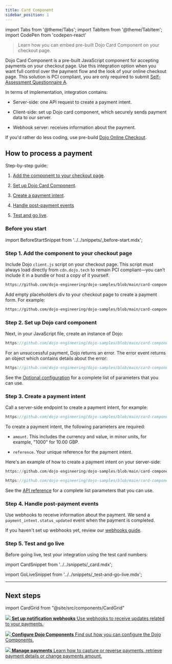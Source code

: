 ```yaml
---
title: Card Component
sidebar_position: 1
---
```

import Tabs from '@theme/Tabs';
import TabItem from '@theme/TabItem';
import CodePen from 'codepen-react'

>Learn how you can embed pre-built Dojo Card Component on your checkout page.

Dojo Card Component is a pre-built JavaScript component for accepting payments on your checkout page. Use this integration option when you want full control over the payment flow and the look of your online checkout page.
This solution is PCI compliant, you are only required to submit [Self-Assessment Questionnaire A](https://www.pcisecuritystandards.org/documents/PCI-DSS-v3_2_1-SAQ-A.pdf).

In terms of implementation, integration contains:

- Server-side: one API request to create a payment intent.

- Client-side: set up Dojo card component, which securely sends payment data to our server.

- Webhook server: receives information about the payment.

If you'd rather do less coding, use pre-build [Dojo Online Checkout](../Online%20checkout/).

## How to process a payment

Step-by-step guide:

1. [Add the component to your checkout page](#step-1-add-the-component-to-your-checkout-page).

2. [Set up Dojo Card Component](#step-2-set-up-dojo-card-component).

3. [Create a payment intent](#step-3-create-a-payment-intent).

4. [Handle post-payment events](#step-4-handle-post-payment-events)

5. [Test and go live](#step-5-test-and-go-live).

### Before you start

import BeforeStartSnippet from '../../snippets/_before-start.mdx';

<BeforeStartSnippet />

### Step 1. Add the component to your checkout page

Include Dojo `client.js` script on your checkout page. This script must always load directly from `cdn.dojo.tech` to remain PCI compliant—you can’t include it in a bundle or host a copy of it yourself.

```html reference title="index.html"
https://github.com/dojo-engineering/dojo-samples/blob/main/card-component/client/html/templates/index.html#L4-L8
```

Add empty placeholders div to your checkout page to create a payment form.
For example:

```html reference title="index.html"
https://github.com/dojo-engineering/dojo-samples/blob/main/card-component/client/html/templates/index.html#L9-L24
```

### Step 2. Set up Dojo card component

Next, in your JavaScript file, create an instance of Dojo:

```js reference title="script.js"
https://github.com/dojo-engineering/dojo-samples/blob/main/card-component/client/html/static/script.js#L17-L59
```

 For an unsuccessful payment, Dojo returns an error. The error event returns an object which contains details about the error:

```js reference title="script.js"
https://github.com/dojo-engineering/dojo-samples/blob/main/card-component/client/html/static/script.js#L61-L75
```

See the [Optional configuration](configuration) for a complete list of parameters that you can use.

### Step 3. Create a payment intent

Call a server-side endpoint to create a payment intent, for example:

```js reference title="script.js"
https://github.com/dojo-engineering/dojo-samples/blob/main/card-component/client/html/static/script.js#L2-L16
```

To create a payment intent, the following parameters are required:

- `amount`. This includes the currency and value, in minor units, for example, "1000" for 10.00 GBP.

- `reference`. Your unique reference for the payment intent.

Here's an example of how to create a payment intent on your server-side:

<Tabs groupId="codeGroup">
  <TabItem value="python" label="Python">

```py reference title="server.py"
https://github.com/dojo-engineering/dojo-samples/blob/main/card-component/server/python/server.py#L36-L61
```

  </TabItem>
  <TabItem value="C#" label="C#">

```csharp reference title="server.cs"
https://github.com/dojo-engineering/dojo-samples/blob/main/card-component/server/cs/server.cs
```

  </TabItem>
</Tabs>

See the [API reference](/api#operation/PaymentIntents_CreatePaymentIntent) for a complete list parameters that you can use.

### Step 4. Handle post-payment events

Use webhooks to receive information about the payment. We send a `payment_intent.status_updated` event when the payment is completed.

If you haven't set up webhooks yet, review our [webhooks guide](../../Development%20resources/webhooks.md).

### Step 5. Test and go live

Before going live, test your integration using the test card numbers:

import CardSnippet from '../../snippets/_card.mdx';

<CardSnippet />

import GoLiveSnippet from '../../snippets/_test-and-go-live.mdx';

<GoLiveSnippet />

---

## Next steps

import CardGrid from "@site/src/components/CardGrid"

<CardGrid home>

[![](/images/dojo-icons/AnchorSimple.svg) **Set up notification webhooks** Use webhooks to receive updates related to your payments.](../../Development%20resources/webhooks.md)

[![](/images/dojo-icons/Settings.svg) **Configure Dojo Components** Find out how you can configure the Dojo Components.](configuration)

[![](/images/dojo-icons/Filters.svg) **Manage payments** Learn how to capture or reverse payments, retrieve payment details or change payments amount.](../../Manage%20payments)

</CardGrid>
